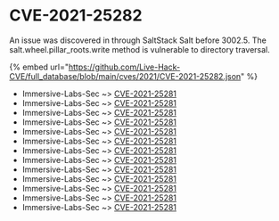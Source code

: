 # CVE-2021-25282

An issue was discovered in through SaltStack Salt before 3002.5. The salt.wheel.pillar_roots.write method is vulnerable to directory traversal.

{% embed url="https://github.com/Live-Hack-CVE/full_database/blob/main/cves/2021/CVE-2021-25282.json" %}


* Immersive-Labs-Sec ~> [CVE-2021-25281](https://www.alice-snow.ru/2021/database/cve-2021-25282/cve-2021-25281-immersive-labs-sec)
* Immersive-Labs-Sec ~> [CVE-2021-25281](https://www.alice-snow.ru/2021/database/cve-2021-25282/cve-2021-25281-immersive-labs-sec)
* Immersive-Labs-Sec ~> [CVE-2021-25281](https://www.alice-snow.ru/2021/database/cve-2021-25282/cve-2021-25281-immersive-labs-sec)
* Immersive-Labs-Sec ~> [CVE-2021-25281](https://www.alice-snow.ru/2021/database/cve-2021-25282/cve-2021-25281-immersive-labs-sec)
* Immersive-Labs-Sec ~> [CVE-2021-25281](https://www.alice-snow.ru/2021/database/cve-2021-25282/cve-2021-25281-immersive-labs-sec)
* Immersive-Labs-Sec ~> [CVE-2021-25281](https://www.alice-snow.ru/2021/database/cve-2021-25282/cve-2021-25281-immersive-labs-sec)
* Immersive-Labs-Sec ~> [CVE-2021-25281](https://www.alice-snow.ru/2021/database/cve-2021-25282/cve-2021-25281-immersive-labs-sec)
* Immersive-Labs-Sec ~> [CVE-2021-25281](https://www.alice-snow.ru/2021/database/cve-2021-25282/cve-2021-25281-immersive-labs-sec)
* Immersive-Labs-Sec ~> [CVE-2021-25281](https://www.alice-snow.ru/2021/database/cve-2021-25282/cve-2021-25281-immersive-labs-sec)
* Immersive-Labs-Sec ~> [CVE-2021-25281](https://www.alice-snow.ru/2021/database/cve-2021-25282/cve-2021-25281-immersive-labs-sec)
* Immersive-Labs-Sec ~> [CVE-2021-25281](https://www.alice-snow.ru/2021/database/cve-2021-25282/cve-2021-25281-immersive-labs-sec)
* Immersive-Labs-Sec ~> [CVE-2021-25281](https://www.alice-snow.ru/2021/database/cve-2021-25282/cve-2021-25281-immersive-labs-sec)
* Immersive-Labs-Sec ~> [CVE-2021-25281](https://www.alice-snow.ru/2021/database/cve-2021-25282/cve-2021-25281-immersive-labs-sec)